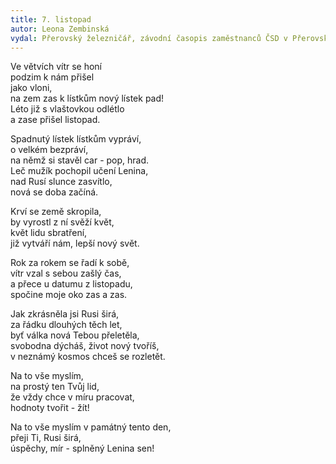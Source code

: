 ```yaml
---
title: 7. listopad
autor: Leona Zembinská
vydal: Přerovský železničář, závodní časopis zaměstnanců ČSD v Přerovském železničním uzlu, 1960
---
```




Ve větvích vítr se honí    
podzim k nám přišel    
jako vloni,     
na zem zas k lístkům nový lístek pad!   
Léto již s vlaštovkou odlétlo   
a zase přišel listopad.

Spadnutý lístek lístkům vypráví,  
o velkém bezpráví,   
na němž si stavěl car - pop, hrad.  
Leč mužík pochopil učení Lenina,   
nad Rusí slunce zasvítlo,   
nová se doba začíná.

Krví se země skropila,   
by vyrostl z ní svěží květ,   
květ lidu sbratření,   
již vytváří nám, lepší nový svět.

Rok za rokem se řadí k sobě,  
vítr vzal s sebou zašlý čas,  
a přece u datumu z listopadu,   
spočine moje oko zas a zas.

Jak zkrásněla jsi Rusi širá,   
za řádku dlouhých těch let,   
byť válka nová Tebou přeletěla,   
svobodna dýcháš, život nový tvoříš,   
v neznámý kosmos chceš se rozletět.

Na to vše myslím,  
na prostý ten Tvůj lid,  
že vždy chce v míru pracovat,   
hodnoty tvořit - žít!

Na to vše myslím v památný tento den,   
přeji Ti, Rusi širá,  
úspěchy, mír - splněný Lenina sen!

